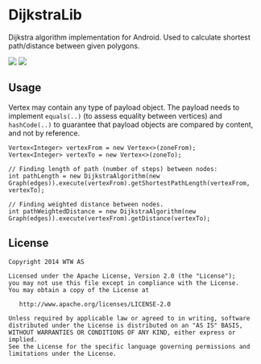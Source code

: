 DijkstraLib
===========

Dijkstra algorithm implementation for Android. Used to calculate shortest path/distance between given polygons.

[![](https://jitpack.io/v/wtw-software/DijkstraLib.svg)](https://jitpack.io/#wtw-software/DijkstraLib)
[![](https://travis-ci.org/wtw-software/DijkstraLib.svg?branch=master)](https://travis-ci.org/wtw-software/DijkstraLib)

## Usage

Vertex may contain any type of payload object. 
The payload needs to implement ```equals(..)``` (to assess equality between vertices) and ```hashCode(..)``` to guarantee that payload objects are compared by content, and not by reference. 

```
Vertex<Integer> vertexFrom = new Vertex<>(zoneFrom);
Vertex<Integer> vertexTo = new Vertex<>(zoneTo);

// Finding length of path (number of steps) between nodes: 
int pathLength = new DijkstraAlgorithm(new Graph(edges)).execute(vertexFrom).getShortestPathLength(vertexFrom, vertexTo);

// Finding weighted distance between nodes.
int pathWeightedDistance = new DijkstraAlgorithm(new Graph(edges)).execute(vertexFrom).getDistance(vertexTo);
```

## License

    Copyright 2014 WTW AS

    Licensed under the Apache License, Version 2.0 (the "License");
    you may not use this file except in compliance with the License.
    You may obtain a copy of the License at

       http://www.apache.org/licenses/LICENSE-2.0

    Unless required by applicable law or agreed to in writing, software
    distributed under the License is distributed on an "AS IS" BASIS,
    WITHOUT WARRANTIES OR CONDITIONS OF ANY KIND, either express or implied.
    See the License for the specific language governing permissions and
    limitations under the License.
